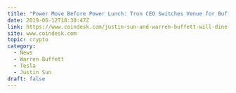 ```yaml
---
title: "Power Move Before Power Lunch: Tron CEO Switches Venue for Buffett Meeting"
date: 2019-06-12T18:30:47Z
link: https://www.coindesk.com/justin-sun-and-warren-buffett-will-dine-on-tron-ceos-turf?utm_medium=RSS&utm_source=hune
site: www.coindesk.com
topic: crypto
category:
  - News
  - Warren Buffett
  - Tesla
  - Justin Sun
draft: false
---
```

